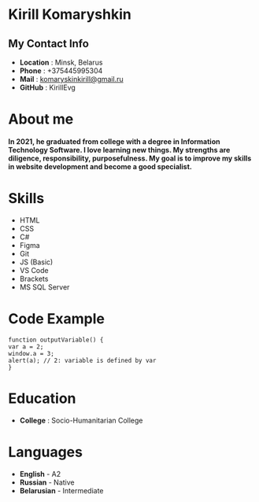 # Kirill Komaryshkin #
## My Contact Info ##
* **Location** : Minsk, Belarus
* **Phone** : +375445995304
* **Mail** : komaryskinkirill@gmail.ru
* **GitHub** : KirillEvg
# About me #
#### In 2021, he graduated from college with a degree in Information Technology Software. I love learning new things. My strengths are diligence, responsibility, purposefulness. My goal is to improve my skills in website development and become a good specialist. ####
# Skills #
* HTML
* CSS
* C#
* Figma
* Git
* JS (Basic)
* VS Code
* Brackets
* MS SQL Server
# Code Example #
    function outputVariable() {    
    var a = 2;
    window.a = 3;
    alert(a); // 2: variable is defined by var
    }    
# Education #
* **College** : Socio-Humanitarian College
# Languages # 
* **English** - A2
* **Russian** - Native
* **Belarusian** - Intermediate
